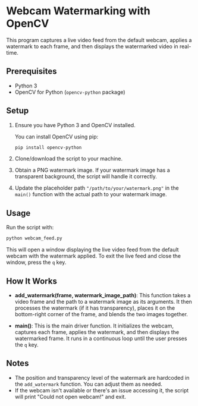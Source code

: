 # Webcam Watermarking with OpenCV

This program captures a live video feed from the default webcam, applies a watermark to each frame, and then displays the watermarked video in real-time.

## Prerequisites

- Python 3
- OpenCV for Python (`opencv-python` package)

## Setup

1. Ensure you have Python 3 and OpenCV installed.

   You can install OpenCV using pip:

   ```bash
   pip install opencv-python
   ```

2. Clone/download the script to your machine.

3. Obtain a PNG watermark image. If your watermark image has a transparent background, the script will handle it correctly.

4. Update the placeholder path `"/path/to/your/watermark.png"` in the `main()` function with the actual path to your watermark image.

## Usage

Run the script with:

```bash
python webcam_feed.py
```

This will open a window displaying the live video feed from the default webcam with the watermark applied. To exit the live feed and close the window, press the `q` key.

## How It Works

- **add_watermark(frame, watermark_image_path)**: This function takes a video frame and the path to a watermark image as its arguments. It then processes the watermark (if it has transparency), places it on the bottom-right corner of the frame, and blends the two images together.

- **main()**: This is the main driver function. It initializes the webcam, captures each frame, applies the watermark, and then displays the watermarked frame. It runs in a continuous loop until the user presses the `q` key.

## Notes

- The position and transparency level of the watermark are hardcoded in the `add_watermark` function. You can adjust them as needed.
- If the webcam isn't available or there's an issue accessing it, the script will print "Could not open webcam!" and exit.

